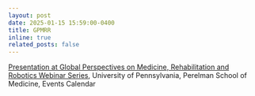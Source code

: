```yaml
---
layout: post
date: 2025-01-15 15:59:00-0400
title: GPMRR
inline: true
related_posts: false
---
```


<a href="https://events.med.upenn.edu/globalhealth/event/783404-leveraging-robot-based-haptic-dyads-to-improve">Presentation at Global Perspectives on Medicine, Rehabilitation and Robotics Webinar Series</a>, University of Pennsylvania, Perelman School of Medicine, Events Calendar